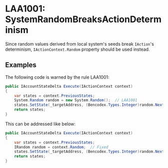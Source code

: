 <def>LAA1001</def>: SystemRandomBreaksActionDeterminism
=======================================================

Since random values derived from local system's seeds break `IAction`'s
determinism, `IActionContext.Random` property should be used instead.


Examples
--------

The following code is warned by the rule LAA1001:

~~~~ csharp
public IAccountStateDelta Execute(IActionContext context)
{
    var states = context.PreviousStates;
    System.Random random = new System.Random();  // LAA1001
    states.SetState(_targetAddress, (Bencodex.Types.Integer)random.Next());
    return states;
}
~~~~

This can be addressed like below:

~~~~ csharp
public IAccountStateDelta Execute(IActionContext context)
{
    var states = context.PreviousStates;
    IRandom random = context.Random;  // Fixed
    states.SetState(_targetAddress, (Bencodex.Types.Integer)random.Next());
    return states;
}
~~~~

